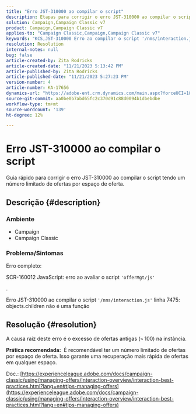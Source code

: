 ```yaml
---
title: "Erro JST-310000 ao compilar o script"
description: Etapas para corrigir o erro JST-310000 ao compilar o script.
solution: Campaign,Campaign Classic v7
product: Campaign,Campaign Classic v7
applies-to: "Campaign Classic,Campaign,Campaign Classic v7"
keywords: "KCS,JST-310000 Erro ao compilar o script '/nms/interaction.js' linha 7475: objects.children não é uma função"
resolution: Resolution
internal-notes: null
bug: false
article-created-by: Zita Rodricks
article-created-date: "11/21/2023 5:13:42 PM"
article-published-by: Zita Rodricks
article-published-date: "11/21/2023 5:27:23 PM"
version-number: 4
article-number: KA-17656
dynamics-url: "https://adobe-ent.crm.dynamics.com/main.aspx?forceUCI=1&pagetype=entityrecord&etn=knowledgearticle&id=b8a57d4e-9188-ee11-8179-6045bd006295"
source-git-commit: aa0be0b7abd65fc2c370d91c88d0094b1dbebdbe
workflow-type: tm+mt
source-wordcount: '139'
ht-degree: 12%

---
```


# Erro JST-310000 ao compilar o script


Guia rápido para corrigir o erro JST-310000 ao compilar o script tendo um número limitado de ofertas por espaço de oferta.

## Descrição {#description}


### <b>Ambiente</b>

- Campaign
- Campaign Classic




### <b>Problema/Sintomas</b>

Erro completo:

SCR-160012 JavaScript: erro ao avaliar o script `'offerMgt/js'`

.

Erro JST-310000 ao compilar o script `'/nms/interaction.js'` linha 7475: objects.children não é uma função


## Resolução {#resolution}


A causa raiz deste erro é o excesso de ofertas antigas (`>` 100) na instância.

<b>Prática recomendada:</b>  É recomendável ter um número limitado de ofertas por espaço de oferta. Isso garante uma recuperação mais rápida de ofertas em qualquer espaço.

Doc.: [https://experienceleague.adobe.com/docs/campaign-classic/using/managing-offers/interaction-overview/interaction-best-practices.html?lang=en#tips-managing-offers](https://experienceleague.adobe.com/docs/campaign-classic/using/managing-offers/interaction-overview/interaction-best-practices.html?lang=en#tips-managing-offers)
